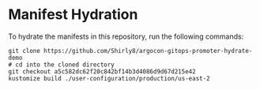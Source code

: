 # Manifest Hydration

To hydrate the manifests in this repository, run the following commands:

```shell
git clone https://github.com/Shirly8/argocon-gitops-promoter-hydrate-demo
# cd into the cloned directory
git checkout a5c582dc62f20c842bf14b3d4086d9d67d215e42
kustomize build ./user-configuration/production/us-east-2
```
